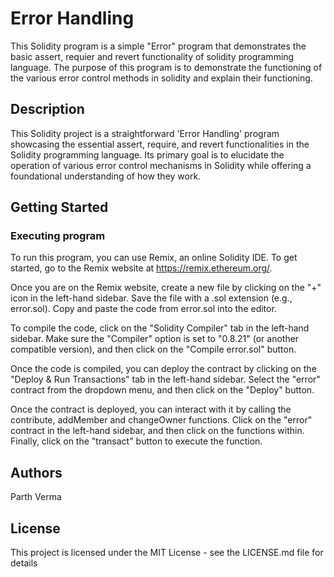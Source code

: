 # Error Handling

This Solidity program is a simple "Error" program that demonstrates the basic assert, requier and revert functionality of solidity programming language. The purpose of this program is to demonstrate the functioning of the various error control methods in solidity and explain their functioning.
## Description

This Solidity project is a straightforward 'Error Handling' program showcasing the essential assert, require, and revert functionalities in the Solidity programming language. Its primary goal is to elucidate the operation of various error control mechanisms in Solidity while offering a foundational understanding of how they work.

## Getting Started

### Executing program

To run this program, you can use Remix, an online Solidity IDE. To get started, go to the Remix website at https://remix.ethereum.org/.

Once you are on the Remix website, create a new file by clicking on the "+" icon in the left-hand sidebar. Save the file with a .sol extension (e.g., error.sol). Copy and paste the code from error.sol into the editor.

To compile the code, click on the "Solidity Compiler" tab in the left-hand sidebar. Make sure the "Compiler" option is set to "0.8.21" (or another compatible version), and then click on the "Compile error.sol" button.

Once the code is compiled, you can deploy the contract by clicking on the "Deploy & Run Transactions" tab in the left-hand sidebar. Select the "error" contract from the dropdown menu, and then click on the "Deploy" button.

Once the contract is deployed, you can interact with it by calling the contribute, addMember and changeOwner functions. Click on the "error" contract in the left-hand sidebar, and then click on the functions within. Finally, click on the "transact" button to execute the function.

## Authors

Parth Verma


## License

This project is licensed under the MIT License - see the LICENSE.md file for details
